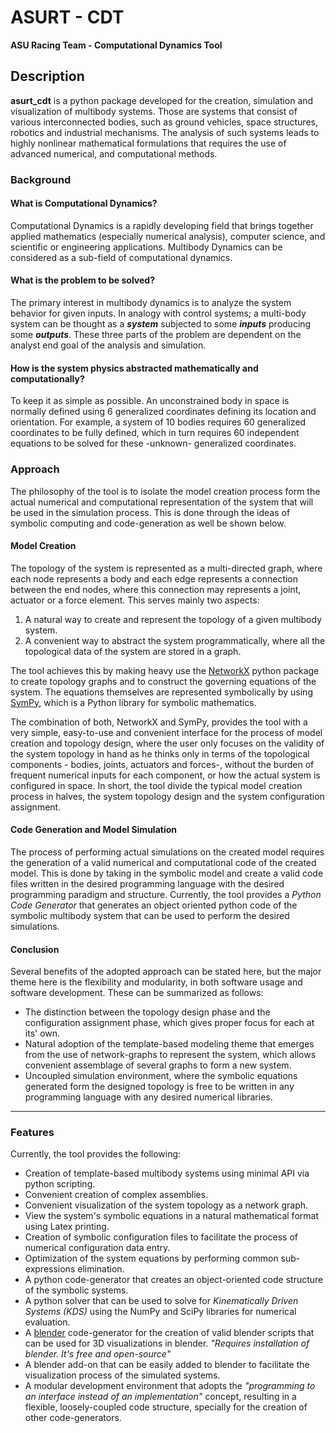 # ASURT - CDT

**ASU Racing Team - Computational Dynamics Tool**

## Description
**asurt_cdt** is a python package developed for the creation, simulation and visualization of multibody systems. Those are systems that consist of various interconnected bodies, such as ground vehicles, space structures, robotics and industrial mechanisms. The analysis of such systems leads to highly nonlinear mathematical formulations that requires the use of advanced numerical, and computational methods.

### Background
#### What is Computational Dynamics?
Computational Dynamics is a rapidly developing field that brings together applied mathematics (especially numerical analysis), computer science, and scientific or engineering applications. Multibody Dynamics can be considered as a sub-field of computational dynamics.
#### What is the problem to be solved?
The primary interest in multibody dynamics is to analyze the system behavior for given inputs. In analogy with control systems; a multi-body system can be thought as a **_system_** subjected to some **_inputs_** producing some **_outputs_**. These three parts of the problem are dependent on the analyst end goal of the analysis and simulation. 
#### How is the system physics abstracted mathematically and computationally?
To keep it as simple as possible. An unconstrained body in space is normally defined using 6 generalized coordinates defining its location and orientation. For example, a system of 10 bodies requires 60 generalized coordinates to be fully defined, which in turn requires 60 independent equations to be solved for these  -unknown- generalized coordinates.

### Approach
The philosophy of the tool is to isolate the model creation process form the actual numerical and computational representation of the system that will be used in the simulation process. This is done through the ideas of symbolic computing and code-generation as well be shown below.

#### Model Creation

The topology of the system is represented as a multi-directed graph, where each node represents a body and each edge represents a connection between the end nodes, where this connection may represents a joint, actuator or a force element. This serves mainly two aspects:

1. A natural way to create and represent the topology of a given multibody system.
2. A convenient way to abstract the system programmatically, where all the topological data of the system are stored in a graph.

The tool achieves this by making heavy use the [NetworkX](https://networkx.github.io/documentation/stable/index.html) python package to create topology graphs and to construct the governing equations of the system. The equations themselves are represented symbolically by using [SymPy](https://www.sympy.org/en/index.html), which is a Python library for symbolic mathematics.

The combination of both, NetworkX and SymPy, provides the tool with a very simple, easy-to-use and convenient interface for the process of model creation and topology design, where the user only focuses on the validity of the system topology in hand as he thinks only in terms of the topological components - bodies, joints, actuators and forces-, without the burden of frequent numerical inputs for each component, or how the actual system is configured in space. In short, the tool divide the typical model creation process in halves, the system topology design and the system configuration assignment.

#### Code Generation and Model Simulation

The process of performing actual simulations on the created model requires the generation of a valid numerical and computational code of the created model. This is done by taking in the symbolic model and create a valid code files written in the desired programming language with the desired programming paradigm and structure. Currently, the tool provides a *Python Code Generator* that generates an object oriented python code of the symbolic multibody system that can be used to perform the desired simulations.

#### Conclusion

Several benefits of the adopted approach can be stated here, but the major theme here is the flexibility and modularity, in both software usage and software development. These can be summarized as follows:

- The distinction between the topology design phase and the configuration assignment phase, which gives proper focus for each at its' own.
- Natural adoption of the template-based modeling theme that emerges from the use of network-graphs to represent the system, which allows convenient assemblage of several graphs to form a new system. 
- Uncoupled simulation environment, where the symbolic equations generated form the designed topology is free to be written in any programming language with any desired numerical libraries.

------



### Features 

Currently, the tool provides the following:

- Creation of template-based multibody systems using minimal API via python scripting.
- Convenient creation of complex assemblies.
- Convenient visualization of the system topology as a network graph.
- View the system's symbolic equations in a natural mathematical format using Latex printing.
- Creation of symbolic configuration files to facilitate the process of numerical configuration data entry.
- Optimization of the system equations by performing common sub-expressions elimination.
- A python code-generator that creates an object-oriented code structure of the symbolic systems.
- A python solver that can be used to solve for *Kinematically Driven Systems  (KDS)* using the NumPy and SciPy libraries for numerical evaluation.
- A [blender](https://www.blender.org/) code-generator for the creation of valid blender scripts that can be used for 3D visualizations in blender.
  *"Requires installation of blender. It's free and open-source"*
- A blender add-on that can be easily added to blender to facilitate the visualization process of the simulated systems.
- A modular development environment that adopts the *"programming to an interface instead of an implementation"* concept, resulting in a flexible, loosely-coupled code structure, specially for the creation of other code-generators. 